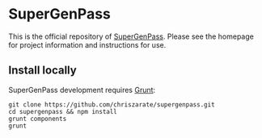 # SuperGenPass

This is the official repository of [SuperGenPass][1]. Please see the homepage
for project information and instructions for use.

## Install locally

SuperGenPass development requires [Grunt][2]:

```shell
git clone https://github.com/chriszarate/supergenpass.git
cd supergenpass && npm install
grunt components
grunt
```

[1]: http://supergenpass.com
[2]: http://gruntjs.com
